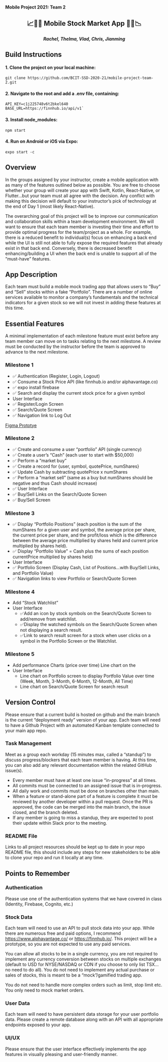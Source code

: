 #### Mobile Project 2021: Team 2

<div align="center">

## :chart_with_upwards_trend::money_with_wings::gem: Mobile Stock Market App :gem::money_with_wings::chart_with_downwards_trend:

##### Rachel, Thelma, Vlad, Chris, Jianming

</div>


## Build Instructions

#### 1. Clone the project on your local machine: 
```
git clone https://github.com/BCIT-SSD-2020-21/mobile-project-team-2.git
```

#### 2. Navigate to the root and add a .env file, containing:     
```
API_KEY=c1j225748v6t2bkel640
BASE_URL=https://finnhub.io/api/v1`
```

#### 3. Install node_modules: 
```
npm start 
```
#### 4. Run on Android or iOS via Expo: 
```
expo start -c 
```


## Overview
In the groups assigned by your instructor, create a mobile application with as many of the features outlined below as possible. You are free to choose whether your group will create your app with Swift, Kotlin, React-Native, or Flutter…but your team must all agree with the decision. Any conflict with making this decision will default to your instructor’s pick of technology at the end of Day 1 (most likely React-Native).

The overarching goal of this project will be to improve our communication and collaboration skills within a team development environment. We will want to ensure that each team member is investing their time and effort to provide optimal progress for the team/project as a whole. For example, there is a reduced benefit to individual(s) focus on enhancing a back end while the UI is still not able to fully expose the required features that already exist in that back end. Conversely, there is decreased benefit enhancing/building a UI when the back end is unable to support all of the “must-have” features.

## App Description
Each team must build a mobile mock trading app that allows users to “Buy” and “Sell” stocks within a fake “Portfolio”. There are a number of online services available to monitor a company’s fundamentals and the technical indicators for a given stock so we will not invest in adding these features at this time.

## Essential Features
A minimal implementation of each milestone feature must exist before any team member can move on to tasks relating to the next milestone. A review must be conducted by the instructor before the team is approved to advance to the next milestone.

### Milestone 1
- ✅ Authentication (Register, Login, Logout)
- ✅ Consume a Stock Price API (like finnhub.io and/or alphavantage.co)
- ✅ expo install firebase
- ✅ Search and display the current stock price for a given symbol
- User Interface
- ✅ Register/Login Screen
- ✅ Search/Quote Screen
- ✅ Navigation link to Log Out

[Figma Prototye](https://www.figma.com/file/RSOoEmLT3sZSQatMWqtzGz/DiamondHands?node-id=0%3A1)

### Milestone 2
- ✅ Create and consume a user “portfolio” API (single currency)
- ✅ Create a user’s “Cash” (each user to start with $50,000)
- ✅ Perform a “market buy”
- ✅ Create a record for {user, symbol, quotePrice, numShares}
- ✅ Update Cash by subtracting quotePrice x numShares
- ✅ Perform a “market sell” (same as a buy but numShares should be negative and thus Cash should increase)
- ✅ User Interface
- ✅ Buy/Sell Links on the Search/Quote Screen
- ✅ Buy/Sell Screen
### Milestone 3
- ✅ Display “Portfolio Positions” (each position is the sum of the numShares for a given user and symbol, the average price per share, the current price per share, and the profit/loss which is the difference between the average price multiplied by shares held and current price multiplied by shares held).
- ✅ Display “Portfolio Value” = Cash plus the sums of each position currentPrice multiplied by shares held)
- User Interface
- ✅ Portfolio Screen (Display Cash, List of Positions…with Buy/Sell Links, and Portfolio Value)
- ✅ Navigation links to view Portfolio or Search/Quote Screen
### Milestone 4
- Add “Stock Watchlist”
- User Interface
    - ✅Add an icon by stock symbols on the Search/Quote Screen to add/remove from watchlist.
    - ✅Display the watched symbols on the Search/Quote Screen when not displaying a search result.
    - ✅Link to search result screen for a stock when user clicks on a symbol in the Portfolio Screen or the Watchlist.
### Milestone 5
- Add performance Charts (price over time) Line chart on the
- User Interface
    - Line chart on Portfolio screen to display Portfolio Value over time (Week, Month, 3-Month, 6-Month, 12-Month, All Time)
    - Line chart on Search/Quote Screen for search result
## Version Control
Please ensure that a current build is hosted on github and the main branch is the current “deployment ready” version of your app. Each team will need to have a Github Project with an automated Kanban template connected to your main app repo.

### Task Management
Meet as a group each workday (15 minutes max, called a “standup”) to discuss progress/blockers that each team member is having. At this time, you can also add any relevant documentation within the related GitHub issue(s).

- Every member must have at least one issue “in-progress” at all times.
- All commits must be connected to an assigned issue that is in-progress.
- All daily work and commits must be done on branches other than main.
- When a feature or stand-alone part of a feature is complete it must be reviewed by another developer within a pull request. Once the PR is approved, the code can be merged into the main branch, the issue closed, and the branch deleted.
- If any member is going to miss a standup, they are expected to post their update within Slack prior to the meeting.
### README File
Links to all project resources should be kept up to date in your repo README file, this should include any steps for new stakeholders to be able to clone your repo and run it locally at any time.

## Points to Remember
### Authentication
Please use one of the authentication systems that we have covered in class (Identity, Firebase, Cognito, etc.)

### Stock Data
Each team will need to use an API to pull stock data into your app. While there are numerous free and paid options, I recommend https://www.alphavantage.co/ or https://finnhub.io/. This project will be a prototype, so you are not expected to use any paid services.

You can allow all stocks to be in a single currency, you are not required to implement any currency conversion between stocks on multiple exchanges (default to USD for NYSE/NASDAQ or CDN if you choose to only list TSX…no need to do all). You do not need to implement any actual purchase or sales of stocks, this is meant to be a “mock”/gamified trading app.

You do not need to handle more complex orders such as limit, stop limit etc. You only need to mock market orders.

### User Data
Each team will need to have persistent data storage for your user portfolio data. Please create a remote database along with an API with all appropriate endpoints exposed to your app.

### UI/UX
Please ensure that the user interface effectively implements the app features in visually pleasing and user-friendly manner.
